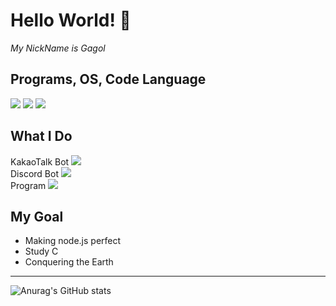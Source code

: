 # Hello World! 👋
*My NickName is Gagol*

## Programs, OS, Code Language

<img src="https://img.shields.io/badge/Visual Studio Code-007ACC?style=flat-square&logo=Visual Studio Code&logoColor=white"/> <img src="https://img.shields.io/badge/Windows-0078D6?style=flat-square&logo=Windows&logoColor=white"/> 
<img src="https://img.shields.io/badge/Node.js-339933?style=flat-square&logo=Node.js&logoColor=white"/> 


## What I Do
KakaoTalk Bot  <img src="https://img.shields.io/badge/KakaoTalk-FFCD00?style=flat-square&logo=KakaoTalk&logoColor=black"/> 
<br>Discord Bot  <img src="https://img.shields.io/badge/Discord-5865F2?style=flat-square&logo=Discord&logoColor=white"/>
<br>Program  <img src="https://img.shields.io/badge/Windows Terminal-4D4D4D?style=flat-square&logo=Windows Terminal&logoColor=white"/>

## My Goal
- Making node.js perfect
- Study C
- Conquering the Earth
<hr/>

![Anurag's GitHub stats](https://github-readme-stats.vercel.app/api?username=imGagol&show_icons=true&theme=radical)
